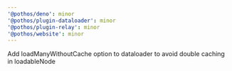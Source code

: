 ```yaml
---
'@pothos/deno': minor
'@pothos/plugin-dataloader': minor
'@pothos/plugin-relay': minor
'@pothos/website': minor
---
```


Add loadManyWithoutCache option to dataloader to avoid double caching in loadableNode
